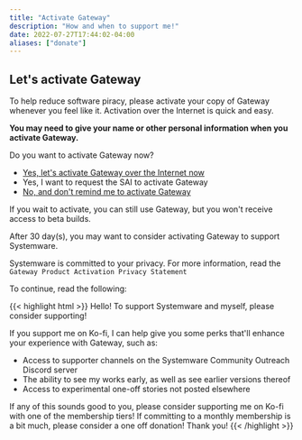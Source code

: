 ```yaml
---
title: "Activate Gateway"
description: "How and when to support me!"
date: 2022-07-27T17:44:02-04:00
aliases: ["donate"]
---
```


## Let's activate Gateway

To help reduce software piracy, please activate your copy of Gateway whenever you feel like it. Activation over the Internet is quick and easy.

**You may need to give your name or other personal information when you activate Gateway.**

Do you want to activate Gateway now?

- [Yes, let's activate Gateway over the Internet now](https://ko-fi.com/wistlyr)
- Yes, I want to request the SAI to activate Gateway
- [No, and don't remind me to activate Gateway](https://whistler.page)

If you wait to activate, you can still use Gateway, but you won't receive access to beta builds.

After 30 day(s), you may want to consider activating Gateway to support Systemware.

Systemware is committed to your privacy. For more information, read the `Gateway Product Activation Privacy Statement`

To continue, read the following:

{{< highlight html >}}
Hello! To support Systemware and myself, please consider supporting!

If you support me on Ko-fi, I can help give you some perks that'll enhance your experience with Gateway, such as:

* Access to supporter channels on the Systemware Community Outreach Discord server
* The ability to see my works early, as well as see earlier versions thereof
* Access to experimental one-off stories not posted elsewhere

If any of this sounds good to you, please consider supporting me on Ko-fi with one of the membership tiers! 
If committing to a monthly membership is a bit much, please consider a one off donation! Thank you!
{{< /highlight >}}
